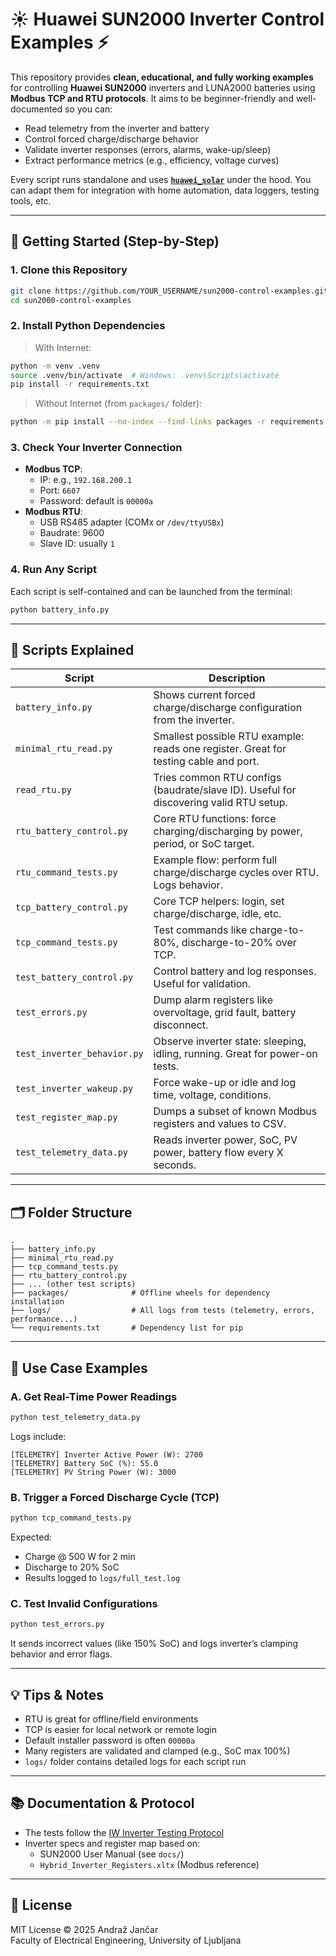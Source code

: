 # ☀️ Huawei SUN2000 Inverter Control Examples ⚡

This repository provides **clean, educational, and fully working examples** for controlling **Huawei SUN2000** inverters and LUNA2000 batteries using **Modbus TCP and RTU protocols**. It aims to be beginner-friendly and well-documented so you can:

- Read telemetry from the inverter and battery
- Control forced charge/discharge behavior
- Validate inverter responses (errors, alarms, wake-up/sleep)
- Extract performance metrics (e.g., efficiency, voltage curves)

Every script runs standalone and uses [**`huawei_solar`**](https://github.com/wlcrs/huawei-solar) under the hood. You can adapt them for integration with home automation, data loggers, testing tools, etc.

---

## 🚀 Getting Started (Step-by-Step)

### 1. Clone this Repository
```bash
git clone https://github.com/YOUR_USERNAME/sun2000-control-examples.git
cd sun2000-control-examples
```

### 2. Install Python Dependencies
> With Internet:
```bash
python -m venv .venv
source .venv/bin/activate  # Windows: .venv\Scripts\activate
pip install -r requirements.txt
```

> Without Internet (from `packages/` folder):
```bash
python -m pip install --no-index --find-links packages -r requirements.txt
```

### 3. Check Your Inverter Connection
- **Modbus TCP**:
  - IP: e.g., `192.168.200.1`
  - Port: `6607`
  - Password: default is `00000a`
- **Modbus RTU**:
  - USB RS485 adapter (COMx or `/dev/ttyUSBx`)
  - Baudrate: 9600
  - Slave ID: usually `1`

### 4. Run Any Script
Each script is self-contained and can be launched from the terminal:
```bash
python battery_info.py
```

---

## 🔋 Scripts Explained

| Script | Description |
|--------|-------------|
| `battery_info.py` | Shows current forced charge/discharge configuration from the inverter. |
| `minimal_rtu_read.py` | Smallest possible RTU example: reads one register. Great for testing cable and port. |
| `read_rtu.py` | Tries common RTU configs (baudrate/slave ID). Useful for discovering valid RTU setup. |
| `rtu_battery_control.py` | Core RTU functions: force charging/discharging by power, period, or SoC target. |
| `rtu_command_tests.py` | Example flow: perform full charge/discharge cycles over RTU. Logs behavior. |
| `tcp_battery_control.py` | Core TCP helpers: login, set charge/discharge, idle, etc. |
| `tcp_command_tests.py` | Test commands like charge-to-80%, discharge-to-20% over TCP. |
| `test_battery_control.py` | Control battery and log responses. Useful for validation. |
| `test_errors.py` | Dump alarm registers like overvoltage, grid fault, battery disconnect. |
| `test_inverter_behavior.py` | Observe inverter state: sleeping, idling, running. Great for power-on tests. |
| `test_inverter_wakeup.py` | Force wake-up or idle and log time, voltage, conditions. |
| `test_register_map.py` | Dumps a subset of known Modbus registers and values to CSV. |
| `test_telemetry_data.py` | Reads inverter power, SoC, PV power, battery flow every X seconds. |

---

## 🗂️ Folder Structure

```
.
├── battery_info.py
├── minimal_rtu_read.py
├── tcp_command_tests.py
├── rtu_battery_control.py
├── ... (other test scripts)
├── packages/              # Offline wheels for dependency installation
├── logs/                  # All logs from tests (telemetry, errors, performance...)
└── requirements.txt       # Dependency list for pip
```

---

## 🎡 Use Case Examples

### A. Get Real-Time Power Readings
```bash
python test_telemetry_data.py
```
Logs include:
```
[TELEMETRY] Inverter Active Power (W): 2700
[TELEMETRY] Battery SoC (%): 55.0
[TELEMETRY] PV String Power (W): 3000
```

### B. Trigger a Forced Discharge Cycle (TCP)
```bash
python tcp_command_tests.py
```
Expected:
- Charge @ 500 W for 2 min
- Discharge to 20% SoC
- Results logged to `logs/full_test.log`

### C. Test Invalid Configurations
```bash
python test_errors.py
```
It sends incorrect values (like 150% SoC) and logs inverter’s clamping behavior and error flags.

---

## 💡 Tips & Notes

- RTU is great for offline/field environments
- TCP is easier for local network or remote login
- Default installer password is often `00000a`
- Many registers are validated and clamped (e.g., SoC max 100%)
- `logs/` folder contains detailed logs for each script run

---

## 📚 Documentation & Protocol
- The tests follow the [IW Inverter Testing Protocol](./docs/IW-Inverter_Testing_Protocol.pdf)
- Inverter specs and register map based on:
  - SUN2000 User Manual (see `docs/`)
  - `Hybrid_Inverter_Registers.xltx` (Modbus reference)

---

## 📜 License
MIT License © 2025 Andraž Jančar  
Faculty of Electrical Engineering, University of Ljubljana
